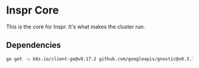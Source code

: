 # Inspr Core
This is the core for Inspr. It's what makes the cluster run.

## Dependencies
```sh
go get -u k8s.io/client-go@v0.17.2 github.com/googleapis/gnostic@v0.3.1
```
